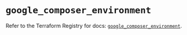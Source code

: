 # `google_composer_environment`

Refer to the Terraform Registry for docs: [`google_composer_environment`](https://registry.terraform.io/providers/hashicorp/google-beta/6.4.0/docs/resources/google_composer_environment).
